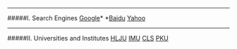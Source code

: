 ________________________________________________________________________________________________________________
#####I. Search Engines
[Google](http://www.google.com/ncr)*     *[Baidu](https://www.baidu.com/)   [Yahoo](https://www.yahoo.com/)                  
                            
________________________________________________________________________________________________________________
#####II. Universities and Institutes
[HLJU](http://www.hlju.edu.cn/)   [IMU](http://www.imu.edu.cn/)   [CLS](http://www.cls.edu.cn/)   [PKU](http://www.pku.edu.cn/)  
